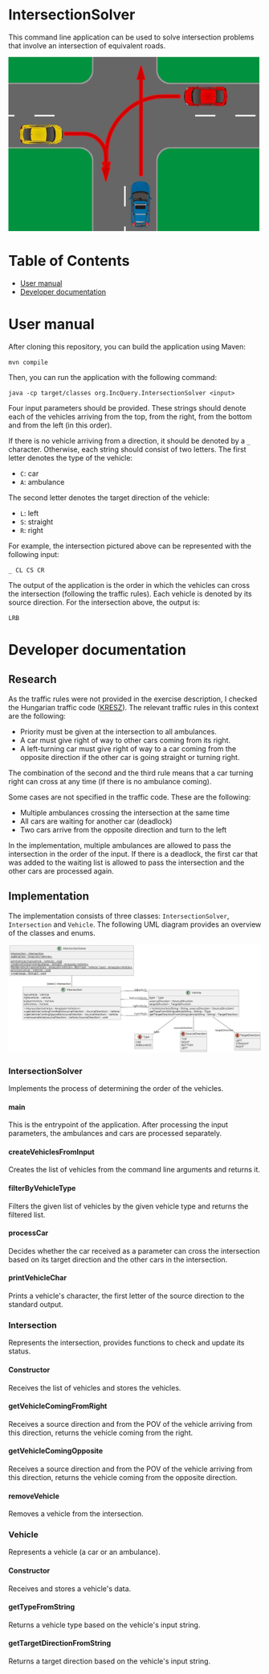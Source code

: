# IntersectionSolver

This command line application can be used to solve intersection problems that involve an intersection of equivalent roads.

![Picture of intersection example](example.png)

# Table of Contents

- [User manual](#user-manual)
- [Developer documentation](#developer-documentation)

# User manual

After cloning this repository, you can build the application using Maven:

```
mvn compile
```

Then, you can run the application with the following command:

```
java -cp target/classes org.IncQuery.IntersectionSolver <input>
```

Four input parameters should be provided. These strings should denote each of the vehicles arriving from the top, from the right, from the bottom and from the left (in this order).

If there is no vehicle arriving from a direction, it should be denoted by a `_` character. Otherwise, each string should consist of two letters. The first letter denotes the type of the vehicle:

- `C`: car
- `A`: ambulance

The second letter denotes the target direction of the vehicle:

- `L`: left
- `S`: straight
- `R`: right

For example, the intersection pictured above can be represented with the following input:

```
_ CL CS CR
```

The output of the application is the order in which the vehicles can cross the intersection (following the traffic rules). Each vehicle is denoted by its source direction.  For the intersection above, the output is:

```
LRB
```

# Developer documentation

## Research

As the traffic rules were not provided in the exercise description, I checked the Hungarian traffic code ([KRESZ](https://net.jogtar.hu/jogszabaly?docid=97500001.kpm)). The relevant traffic rules in this context are the following:

- Priority must be given at the intersection to all ambulances.
- A car must give right of way to other cars coming from its right.
- A left-turning car must give right of way to a car coming from the opposite direction if the other car is going straight or turning right.

The combination of the second and the third rule means that a car turning right can cross at any time (if there is no ambulance coming).

Some cases are not specified in the traffic code. These are the following:

- Multiple ambulances crossing the intersection at the same time
- All cars are waiting for another car (deadlock)
- Two cars arrive from the opposite direction and turn to the left

In the implementation, multiple ambulances are allowed to pass the intersection in the order of the input. If there is a deadlock, the first car that was added to the waiting list is allowed to pass the intersection and the other cars are processed again.

## Implementation

The implementation consists of three classes: `IntersectionSolver`, `Intersection` and `Vehicle`. The following UML diagram provides an overview of the classes and enums.

![UML class diagram](uml_classes.png)

### IntersectionSolver
Implements the process of determining the order of the vehicles.

#### main

This is the entrypoint of the application. After processing the input parameters, the ambulances and cars are processed separately.

#### createVehiclesFromInput

Creates the list of vehicles from the command line arguments and returns it.

#### filterByVehicleType

Filters the given list of vehicles by the given vehicle type and returns the filtered list.

#### processCar

Decides whether the car received as a parameter can cross the intersection based on its target direction and the other cars in the intersection.

#### printVehicleChar

Prints a vehicle's character, the first letter of the source direction to the standard output.

### Intersection

Represents the intersection, provides functions to check and update its status.

#### Constructor

Receives the list of vehicles and stores the vehicles.

#### getVehicleComingFromRight

Receives a source direction and from the POV of the vehicle arriving from this direction, returns the vehicle coming from the right.

#### getVehicleComingOpposite

Receives a source direction and from the POV of the vehicle arriving from this direction, returns the vehicle coming from the opposite direction.

#### removeVehicle

Removes a vehicle from the intersection.

### Vehicle

Represents a vehicle (a car or an ambulance).

#### Constructor

Receives and stores a vehicle's data.

#### getTypeFromString

Returns a vehicle type based on the vehicle's input string.

#### getTargetDirectionFromString

Returns a target direction based on the vehicle's input string.
